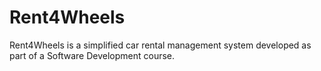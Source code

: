# Rent4Wheels
 Rent4Wheels is a simplified car rental management system developed as part of a Software Development course.
